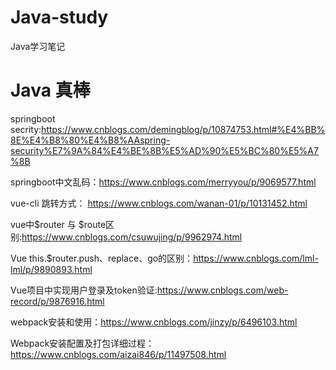 # Java-study
Java学习笔记

# Java 真棒

springboot secrity:https://www.cnblogs.com/demingblog/p/10874753.html#%E4%BB%8E%E4%B8%80%E4%B8%AAspring-security%E7%9A%84%E4%BE%8B%E5%AD%90%E5%BC%80%E5%A7%8B

springboot中文乱码：https://www.cnblogs.com/merryyou/p/9069577.html

vue-cli 跳转方式： https://www.cnblogs.com/wanan-01/p/10131452.html

vue中$router 与 $route区别:https://www.cnblogs.com/csuwujing/p/9962974.html

Vue this.$router.push、replace、go的区别：https://www.cnblogs.com/lml-lml/p/9890893.html

Vue项目中实现用户登录及token验证:https://www.cnblogs.com/web-record/p/9876916.html

webpack安装和使用：https://www.cnblogs.com/jinzy/p/6496103.html

Webpack安装配置及打包详细过程：https://www.cnblogs.com/aizai846/p/11497508.html
